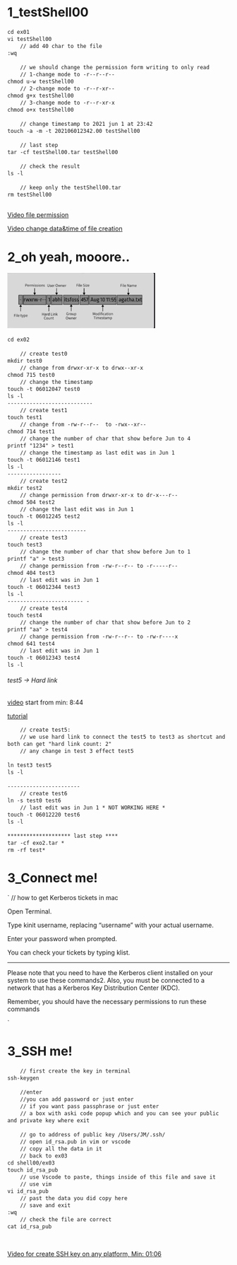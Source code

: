 # 1_testShell00

```
cd ex01
vi testShell00
    // add 40 char to the file
:wq

    // we should change the permission form writing to only read
    // 1-change mode to -r--r--r--
chmod u-w testShell00
    // 2-change mode to -r--r-xr--
chmod g+x testShell00
    // 3-change mode to -r--r-xr-x
chmod o+x testShell00

    // change timestamp to 2021 jun 1 at 23:42
touch -a -m -t 202106012342.00 testShell00

    // last step
tar -cf testShell00.tar testShell00

    // check the result
ls -l

    // keep only the testShell00.tar
rm testShell00


```

[Video file permission](https://youtu.be/JEtiMbiKp2Y?si=ohzcnq4AK0Lg_v5s&t=2471)

[Video change data&time of file creation](https://youtu.be/JEtiMbiKp2Y?si=OTIySHM7CGTKdm-Q&t=2724)


# 2_oh yeah, mooore..

![Terminal Out put](./Terminal-outPut.png)

```
cd ex02

    // create test0
mkdir test0
    // change from drwxr-xr-x to drwx--xr-x
chmod 715 test0
    // change the timestamp
touch -t 06012047 test0
ls -l
---------------------------
    // create test1
touch test1
    // change from -rw-r--r--  to -rwx--xr--
chmod 714 test1
    // change the number of char that show before Jun to 4
printf "1234" > test1
    // change the timestamp as last edit was in Jun 1
touch -t 06012146 test1
ls -l
-----------------
    // create test2
mkdir test2
    // change permission from drwxr-xr-x to dr-x---r--
chmod 504 test2
    // change the last edit was in Jun 1
touch -t 06012245 test2
ls -l
-------------------------
    // create test3
touch test3
    // change the number of char that show before Jun to 1
printf "a" > test3
    // change permission from -rw-r--r-- to -r-----r--
chmod 404 test3
    // last edit was in Jun 1
touch -t 06012344 test3
ls -l
------------------------ -
    // create test4
touch test4
    // change the number of char that show before Jun to 2
printf "aa" > test4
    // change permission from -rw-r--r-- to -rw-r----x
chmod 641 test4
    // last edit was in Jun 1
touch -t 06012343 test4
ls -l
```

###### test5 -> Hard link

[video](https://youtu.be/K5tYeMWj4Vc?si=pOoHj7M2jYgN87d9&t=524) start from min: 8:44

[tutorial](https://linuxhandbook.com/hard-link/)

```
    // create test5:
    // we use hard link to connect the test5 to test3 as shortcut and both can get "hard link count: 2"
    // any change in test 3 effect test5

ln test3 test5
ls -l

-----------------------
    // create test6
ln -s test0 test6
    // last edit was in Jun 1 * NOT WORKING HERE *
touch -t 06012220 test6
ls -l

******************** last step ****
tar -cf exo2.tar *
rm -rf test*
```

# 3_Connect me!
`
    // how to get Kerberos tickets in mac

Open Terminal.

Type kinit username, replacing “username” with your actual username.

Enter your password when prompted.

You can check your tickets by typing klist.

---
Please note that you need to have the Kerberos client installed on your system to use these commands2. Also, you must be connected to a network that has a Kerberos Key Distribution Center (KDC).

Remember, you should have the necessary permissions to run these commands

`

# 3_SSH me!
```
    // first create the key in terminal
ssh-keygen

    //enter
    //you can add password or just enter
    // if you want pass passphrase or just enter
    // a box with aski code popup which and you can see your public and private key where exit 

    // go to address of public key /Users/JM/.ssh/
    // open id_rsa.pub in vim or vscode
    // copy all the data in it
    // back to ex03
cd shell00/ex03
touch id_rsa_pub
    // use Vscode to paste, things inside of this file and save it
    // use vim
vi id_rsa_pub
    // past the data you did copy here
    // save and exit
:wq 
    // check the file are correct
cat id_rsa_pub



```
[Video for create SSH key on any platform, Min: 01:06 ](https://youtu.be/oAbYL3bktMA?si=URsZq_OH2TN8xoBE&t=65)